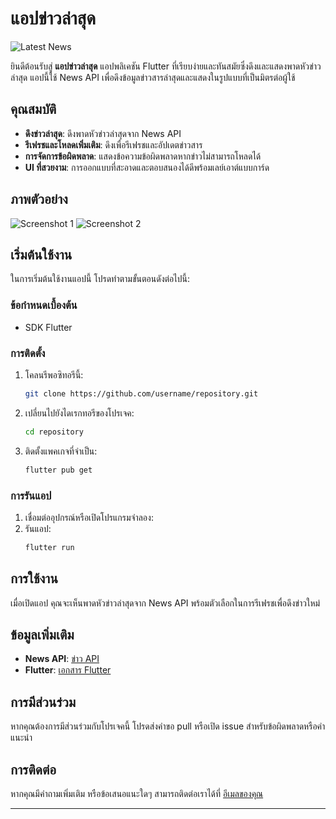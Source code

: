 # แอปข่าวล่าสุด

![Latest News](https://img.shields.io/badge/version-1.0-blue.svg)

ยินดีต้อนรับสู่ **แอปข่าวล่าสุด** แอปพลิเคชัน Flutter ที่เรียบง่ายและทันสมัยซึ่งดึงและแสดงพาดหัวข่าวล่าสุด แอปนี้ใช้ News API เพื่อดึงข้อมูลข่าวสารล่าสุดและแสดงในรูปแบบที่เป็นมิตรต่อผู้ใช้

## คุณสมบัติ

- **ดึงข่าวล่าสุด**: ดึงพาดหัวข่าวล่าสุดจาก News API
- **รีเฟรชและโหลดเพิ่มเติม**: ดึงเพื่อรีเฟรชและอัปเดตข่าวสาร
- **การจัดการข้อผิดพลาด**: แสดงข้อความข้อผิดพลาดหากข่าวไม่สามารถโหลดได้
- **UI ที่สวยงาม**: การออกแบบที่สะอาดและตอบสนองได้ดีพร้อมเลย์เอาต์แบบการ์ด

## ภาพตัวอย่าง

![Screenshot 1](https://via.placeholder.com/600x400.png?text=Screenshot+1)
![Screenshot 2](https://via.placeholder.com/600x400.png?text=Screenshot+2)

## เริ่มต้นใช้งาน

ในการเริ่มต้นใช้งานแอปนี้ โปรดทำตามขั้นตอนดังต่อไปนี้:

### ข้อกำหนดเบื้องต้น

- SDK Flutter

### การติดตั้ง

1. โคลนรีพอซิทอรีนี้:
   ```bash
   git clone https://github.com/username/repository.git
   ```
2. เปลี่ยนไปยังไดเรกทอรีของโปรเจค:
   ```bash
   cd repository
   ```
3. ติดตั้งแพคเกจที่จำเป็น:
   ```bash
   flutter pub get
   ```

### การรันแอป

1. เชื่อมต่ออุปกรณ์หรือเปิดโปรแกรมจำลอง:
2. รันแอป:
   ```bash
   flutter run
   ```

## การใช้งาน

เมื่อเปิดแอป คุณจะเห็นพาดหัวข่าวล่าสุดจาก News API พร้อมตัวเลือกในการรีเฟรชเพื่อดึงข่าวใหม่

## ข้อมูลเพิ่มเติม

- **News API**: [ข่าว API](https://newsapi.org/)
- **Flutter**: [เอกสาร Flutter](https://flutter.dev/docs)

## การมีส่วนร่วม

หากคุณต้องการมีส่วนร่วมกับโปรเจคนี้ โปรดส่งคำขอ pull หรือเปิด issue สำหรับข้อผิดพลาดหรือคำแนะนำ

## การติดต่อ

หากคุณมีคำถามเพิ่มเติม หรือข้อเสนอแนะใดๆ สามารถติดต่อเราได้ที่ [อีเมลของคุณ](mailto:you@example.com)

---
